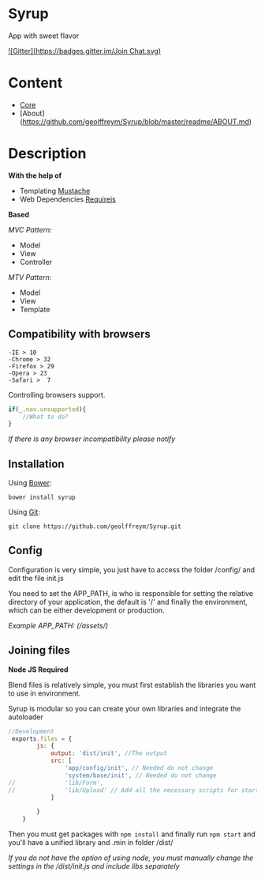 Syrup
=======
App with sweet flavor

[![Gitter](https://badges.gitter.im/Join Chat.svg)](https://gitter.im/geolffreym/Syrup?utm_source=badge&utm_medium=badge&utm_campaign=pr-badge&utm_content=badge)

Content
=======

* [Core](https://github.com/geolffreym/Syrup/blob/master/readme/CORE.md)
* [About] (https://github.com/geolffreym/Syrup/blob/master/readme/ABOUT.md)


Description
===========

**With the help of**

* Templating [Mustache](https://github.com/janl/mustache.js)
* Web Dependencies [Requirejs](http://requirejs.org/docs/api.html)


**Based**

*MVC Pattern:*

* Model
* View
* Controller
 
*MTV Pattern:*

* Model
* View
* Template


Compatibility with browsers
---------------------------
    
    -IE > 10
    -Chrome > 32
    -Firefox > 29
    -Opera > 23 
    -Safari >  7 


Controlling browsers support.

```js
if(_.nav.unsupported){
    //What to do?
}
```
*If there is any browser incompatibility please notify*


Installation
-----------

Using [Bower](http://bower.io/):

`bower install syrup`

Using [Git](http://git-scm.com/docs/git-clone):

`git clone https://github.com/geolffreym/Syrup.git` 


Config
------
Configuration is very simple, you just have to access the folder /config/ and edit the file init.js 

You need to set the APP_PATH, is who is responsible for setting the relative directory of your application, the default is '/' and finally the environment, which can be either development or production.

*Example APP_PATH: (/assets/)*  

  
Joining files
-------------

**Node JS Required**

Blend files is relatively simple, you must first establish the libraries you want to use in environment.

Syrup is modular so you can create your own libraries and integrate the autoloader

```js
//Development
 exports.files = {
        js: {
            output: 'dist/init', //The output
            src: [
                'app/config/init', // Needed do not change
                'system/base/init', // Needed do not change
//              'lib/Form',
//              'lib/Upload' // Add all the necessary scripts for startup
            ]

        }
    }
```

Then you must get packages with `npm install` and finally run `npm start` and you'll have a unified library and .min in folder /dist/

*If you do not have the option of using node, you must manually change the settings in the /dist/init.js and include libs separately*
